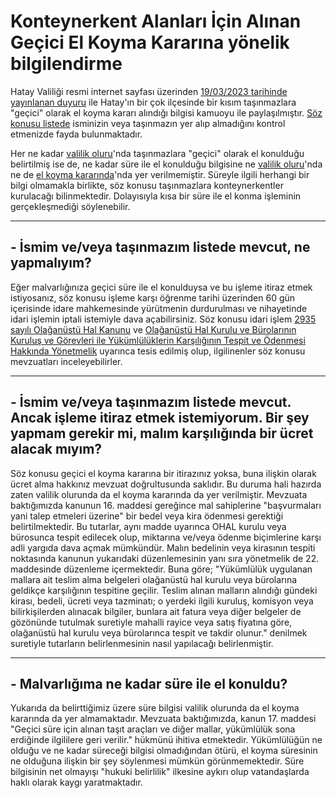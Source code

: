 # Konteynerkent Alanları İçin Alınan Geçici El Koyma Kararına yönelik bilgilendirme
  
Hatay Valiliği resmi internet sayfası üzerinden [19/03/2023 tarihinde yayınlanan duyuru](http://www.hatay.gov.tr/konteynerkent-alanlari-icin-alinan-gecici-el-koyma-kararina-iliskin-duyuru) ile Hatay'ın bir çok ilçesinde bir kısım taşınmazlara "geçici" olarak el koyma kararı alındığı bilgisi kamuoyu ile paylaşılmıştır. [Söz konusu listede](http://www.hatay.gov.tr/kurumlar/hatay.gov.tr/Haberler/2023/03Mart/19/afad/Gecici-El-Koyma-Parsel-Listesii.pdf) isminizin veya taşınmazın yer alıp almadığını kontrol etmenizde fayda bulunmaktadır.  
  
Her ne kadar [valilik oluru](http://www.hatay.gov.tr/kurumlar/hatay.gov.tr/Haberler/2023/03Mart/19/afad/Gecici-El-Koyma-Oluru.pdf)'nda taşınmazlara "geçici" olarak el konulduğu belirtilmiş ise de, ne kadar süre ile el konulduğu bilgisine ne [valilik oluru](http://www.hatay.gov.tr/kurumlar/hatay.gov.tr/Haberler/2023/03Mart/19/afad/Gecici-El-Koyma-Oluru.pdf)'nda ne de [el koyma kararında](http://www.hatay.gov.tr/kurumlar/hatay.gov.tr/Haberler/2023/03Mart/19/afad/Gecici-El-Koyma-Yazisi.pdf)'nda yer verilmemiştir. Süreyle ilgili herhangi bir bilgi olmamakla birlikte, söz konusu taşınmazlara konteynerkentler kurulacağı bilinmektedir. Dolayısıyla kısa bir süre ile el konma işleminin gerçekleşmediği söylenebilir.  
  
-------------------
## - İsmim ve/veya taşınmazım listede mevcut, ne yapmalıyım?  
Eğer malvarlığınıza geçici süre ile el konulduysa ve bu işleme itiraz etmek istiyosanız, söz konusu işleme karşı öğrenme tarihi üzerinden 60 gün içerisinde idare mahkemesinde yürütmenin durdurulması ve nihayetinde idari işlemin iptali istemiyle dava açabilirsiniz. Söz konusu idari işlem [2935 sayılı Olağanüstü Hal Kanunu](https://www.mevzuat.gov.tr/mevzuatmetin/1.5.2935.pdf) ve [Olağanüstü Hal Kurulu ve Bürolarının Kuruluş ve Görevleri ile Yükümlülüklerin Karşılığının Tespit ve Ödenmesi Hakkında Yönetmelik](https://www.mevzuat.gov.tr/mevzuatMetin/3.5.847778.pdf) uyarınca tesis edilmiş olup, ilgilinenler söz konusu mevzuatları inceleyebilirler.
  
-------------------
## - İsmim ve/veya taşınmazım listede mevcut. Ancak işleme itiraz etmek istemiyorum. Bir şey yapmam gerekir mi, malım karşılığında bir ücret alacak mıyım?
Söz konusu geçici  el koyma kararına bir itirazınız yoksa, buna ilişkin olarak ücret alma hakkınız mevzuat doğrultusunda saklıdır. Bu duruma hali hazırda zaten valilik olurunda da el koyma kararında da yer verilmiştir. Mevzuata baktığımızda kanunun 16. maddesi gereğince mal sahiplerine "başvurmaları yani talep etmeleri üzerine" bir bedel veya kira ödenmesi gerektiği belirtilmektedir. Bu tutarlar, aynı madde uyarınca OHAL kurulu veya bürosunca tespit edilecek olup, miktarına ve/veya ödenme biçimlerine karşı adli yargıda dava açmak mümkündür. Malın bedelinin veya kirasının tespiti noktasında kanunun yukarıdaki düzenlemesinin yanı sıra yönetmelik de 22. maddesinde düzenleme içermektedir. Buna göre; "Yükümlülük uygulanan mallara ait teslim alma belgeleri olağanüstü hal kurulu veya bürolarına geldikçe karşılığının tespitine geçilir. Teslim alınan malların alındığı gündeki kirası, bedeli, ücreti veya tazminatı; o yerdeki ilgili kuruluş, komisyon veya bilirkişilerden alınacak bilgiler, bunlara ait fatura veya diğer belgeler de gözönünde tutulmak suretiyle mahalli rayice veya satış fiyatına göre, olağanüstü hal kurulu veya bürolarınca tespit ve takdir olunur." denilmek suretiyle tutarların belirlenmesinin nasıl yapılacağı belirlenmiştir.  
  
-------------------
## - Malvarlığıma ne kadar süre ile el konuldu?
Yukarıda da belirttiğimiz üzere süre bilgisi valilik olurunda da el koyma kararında da yer almamaktadır. Mevzuata baktığımızda, kanun 17. maddesi "Geçici süre için alınan taşıt araçları ve diğer mallar, yükümlülük sona erdiğinde ilgililere geri verilir." hükmünü ihitiva etmektedir. Yükümlülüğün ne olduğu ve ne kadar süreceği bilgisi olmadığından ötürü, el koyma süresinin ne olduğuna ilişkin bir şey söylenmesi mümkün görünmemektedir. Süre bilgisinin net olmayışı "hukuki belirlilik" ilkesine aykırı olup vatandaşlarda haklı olarak kaygı yaratmaktadır.  
